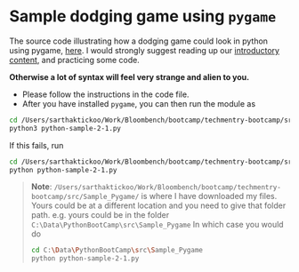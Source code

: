 # Sample dodging game using `pygame`

The source code illustrating how a dodging game could look in python using pygame, [here](./python-sample-2-1.py).
I would strongly suggest reading up our [introductory content](../Introduction/README.md), and practicing some code. 

**Otherwise a lot of syntax will feel very strange and alien to you.**

* Please follow the instructions in the code file.
* After you have installed `pygame`, you can then run the module as

```bash
cd /Users/sarthaktickoo/Work/Bloombench/bootcamp/techmentry-bootcamp/src/Sample_Pygame
python3 python-sample-2-1.py
```

If this fails, run

```bash
cd /Users/sarthaktickoo/Work/Bloombench/bootcamp/techmentry-bootcamp/src/Sample_Pygame
python python-sample-2-1.py
```

>**Note**: `/Users/sarthaktickoo/Work/Bloombench/bootcamp/techmentry-bootcamp/src/Sample_Pygame/` is where I have downloaded my files.
>Yours could be at a different location and you need to give that folder path.
>e.g. yours could be in the folder `C:\Data\PythonBootCamp\src\Sample_Pygame`
>In which case you would do
>
>```bash
>cd C:\Data\PythonBootCamp\src\Sample_Pygame
>python python-sample-2-1.py
>```
